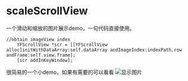 # scaleScrollView
一个滑动和缩放的图片展示demo，一句代码直接使用。
```
//obtain imageView index
    YFScrollView *scr = [[YFScrollView alloc]initWithDataArray:self.dataArray andImageIndex:indexPath.row andFrame:self.view.frame];
    [scr addInKeyWindow];
```
很简易的一个小demo，如果有需要的可以看看
![显示图片](http://upload-images.jianshu.io/upload_images/1210430-a8186fec615912db.png?imageMogr2/auto-orient/strip%7CimageView2/2/w/1240)
